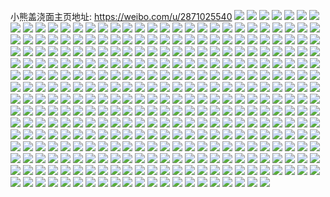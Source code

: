 小熊盖浇面主页地址: https://weibo.com/u/2871025540 
![](https://wx4.sinaimg.cn/mw2000/ab205f84gy1h976q71aunj20mx0db75l.jpg) 
![](https://wx4.sinaimg.cn/mw2000/ab205f84gy1h94uv9x2gbj20tu0wudmh.jpg) 
![](https://wx4.sinaimg.cn/mw2000/ab205f84gy1h931i0i5xzj20n014zn27.jpg) 
![](https://wx4.sinaimg.cn/mw2000/ab205f84gy1h8ooe6s386j21ds0n01h7.jpg) 
![](https://wx4.sinaimg.cn/mw2000/ab205f84gy1h8ooe77914j21ds0n0my5.jpg) 
![](https://wx4.sinaimg.cn/mw2000/ab205f84gy1h7xx9hqcrjj20vc0vcwgq.jpg) 
![](https://wx4.sinaimg.cn/mw2000/ab205f84gy1h7xx9hf1x7j20vc0vc464.jpg) 
![](https://wx4.sinaimg.cn/mw2000/ab205f84gy1h73xuy3uclj20mr076t9b.jpg) 
![](https://wx4.sinaimg.cn/mw2000/ab205f84gy1h645wf1rh5j20vc15s7f5.jpg) 
![](https://wx4.sinaimg.cn/mw2000/ab205f84gy1h5d23ufz5lj20v90kxdkh.jpg) 
![](https://wx4.sinaimg.cn/mw2000/ab205f84gy1h5d1zegat6j20u019015y.jpg) 
![](https://wx4.sinaimg.cn/mw2000/ab205f84gy1h5d1zdlxyfj20u0190naf.jpg) 
![](https://wx4.sinaimg.cn/mw2000/ab205f84gy1h4kmxao6r5j22pg1ww1kx.jpg) 
![](https://wx4.sinaimg.cn/mw2000/ab205f84gy1h4kmxbwrdlj21ww2pgkjl.jpg) 
![](https://wx4.sinaimg.cn/mw2000/ab205f84gy1h4kmxe3c7cj21ww2pgnmg.jpg) 
![](https://wx4.sinaimg.cn/mw2000/ab205f84gy1h426ckdl3dj24k26do4r3.jpg) 
![](https://wx4.sinaimg.cn/mw2000/ab205f84gy1h426cmdsinj21gi26r4gz.jpg) 
![](https://wx4.sinaimg.cn/mw2000/ab205f84gy1h426cn08mvj21gi26rnd0.jpg) 
![](https://wx4.sinaimg.cn/mw2000/ab205f84gy1h426cbq9rxj24k26doh1y.jpg) 
![](https://wx4.sinaimg.cn/mw2000/ab205f84gy1h426clreowj21gi1tmayx.jpg) 
![](https://wx4.sinaimg.cn/mw2000/ab205f84gy1h426ca3lbjj20yb18l12q.jpg) 
![](https://wx4.sinaimg.cn/mw2000/ab205f84ly1h3pdonmeubj21hc0u0kc9.jpg) 
![](https://wx4.sinaimg.cn/mw2000/ab205f84ly1h3pdp2j2jvj20lc0sggqr.jpg) 
![](https://wx4.sinaimg.cn/mw2000/ab205f84gy1h3jn8prmccj20u0140k21.jpg) 
![](https://wx4.sinaimg.cn/mw2000/ab205f84gy1h34cmhxtfhj20u010h79m.jpg) 
![](https://wx4.sinaimg.cn/mw2000/ab205f84gy1h34cmij60cj21400u042u.jpg) 
![](https://wx4.sinaimg.cn/mw2000/ab205f84gy1h34cmjuppgj20u00u00zw.jpg) 
![](https://wx4.sinaimg.cn/mw2000/ab205f84gy1h34cmgroiyj20u00uaadx.jpg) 
![](https://wx4.sinaimg.cn/mw2000/ab205f84gy1h34cmj6l4uj20u00wuq8c.jpg) 
![](https://wx4.sinaimg.cn/mw2000/ab205f84gy1h34cmkezouj20u00wgwje.jpg) 
![](https://wx4.sinaimg.cn/mw2000/ab205f84gy1h2yusp01apj20u0140q8n.jpg) 
![](https://wx4.sinaimg.cn/mw2000/ab205f84gy1h2xpso3wiij20u00u0wjn.jpg) 
![](https://wx4.sinaimg.cn/mw2000/ab205f84gy1h216fwamfwj20mz0g5dgb.jpg) 
![](https://wx4.sinaimg.cn/mw2000/ab205f84gy1h1e5gsayx9j20u0140qc0.jpg) 
![](https://wx4.sinaimg.cn/mw2000/ab205f84gy1h1e5gv0v5zj20u013zti5.jpg) 
![](https://wx4.sinaimg.cn/mw2000/ab205f84gy1h1e5gw2rpuj20lc0lcabj.jpg) 
![](https://wx4.sinaimg.cn/mw2000/ab205f84gy1h0yxapxb0gj20u013z467.jpg) 
![](https://wx4.sinaimg.cn/mw2000/ab205f84gy1h0xtwnpxzpj20u013wte9.jpg) 
![](https://wx4.sinaimg.cn/mw2000/ab205f84gy1h0xtwq18oyj20u013zdlt.jpg) 
![](https://wx4.sinaimg.cn/mw2000/ab205f84gy1h0njmsxs7ej20n00ue776.jpg) 
![](https://wx4.sinaimg.cn/mw2000/ab205f84gy1h0njmtrkw0j20n00ubju9.jpg) 
![](https://wx4.sinaimg.cn/mw2000/ab205f84gy1h0njmv0nhnj20n00u3418.jpg) 
![](https://wx4.sinaimg.cn/mw2000/ab205f84gy1h0njms7hbdj20n00uj41q.jpg) 
![](https://wx4.sinaimg.cn/mw2000/ab205f84gy1h0njmxxq02j20u0140qda.jpg) 
![](https://wx4.sinaimg.cn/mw2000/ab205f84gy1h0njmz5hnhj20n00umtcy.jpg) 
![](https://wx4.sinaimg.cn/mw2000/ab205f84gy1h0bjm9ow85j20mz0a1wgj.jpg) 
![](https://wx4.sinaimg.cn/mw2000/ab205f84gy1h055z90a2sj20u0140qbf.jpg) 
![](https://wx4.sinaimg.cn/mw2000/ab205f84gy1h04wllk387j20n01dstu4.jpg) 
![](https://wx4.sinaimg.cn/mw2000/ab205f84gy1h00hu3t3jrj20mq0unwgb.jpg) 
![](https://wx4.sinaimg.cn/mw2000/ab205f84gy1gz5y2vli1yj20u015stor.jpg) 
![](https://wx4.sinaimg.cn/mw2000/ab205f84gy1gymmsy9vyxj20u0140n5q.jpg) 
![](https://wx4.sinaimg.cn/mw2000/ab205f84gy1gymmt7smxjj20u00zmah0.jpg) 
![](https://wx4.sinaimg.cn/mw2000/ab205f84gy1gymmt2odxgj20u01407ay.jpg) 
![](https://wx4.sinaimg.cn/mw2000/ab205f84gy1gymmt0pre4j20u0140aiy.jpg) 
![](https://wx4.sinaimg.cn/mw2000/ab205f84gy1gymmsvg7xuj20q80vjjw8.jpg) 
![](https://wx4.sinaimg.cn/mw2000/ab205f84gy1gymmt4ryi9j20u0140gt4.jpg) 
![](https://wx4.sinaimg.cn/mw2000/ab205f84gy1gylprp5ntuj20u014043p.jpg) 
![](https://wx4.sinaimg.cn/mw2000/ab205f84gy1gxv18u396xj20mq0sgjul.jpg) 
![](https://wx4.sinaimg.cn/mw2000/ab205f84gy1gxv18xhwoaj20n90sg0wb.jpg) 
![](https://wx4.sinaimg.cn/mw2000/ab205f84gy1gxv18wgwrcj20u00u0q9u.jpg) 
![](https://wx4.sinaimg.cn/mw2000/ab205f84gy1gxv18zey3lj20u00u0tes.jpg) 
![](https://wx4.sinaimg.cn/mw2000/ab205f84gy1gxqkvw5ayxj20lc0sgwiu.jpg) 
![](https://wx4.sinaimg.cn/mw2000/ab205f84gy1gxqkvup5h4j20n00ujjwq.jpg) 
![](https://wx4.sinaimg.cn/mw2000/ab205f84gy1gxqkvxkluuj20lc0sgq7g.jpg) 
![](https://wx4.sinaimg.cn/mw2000/ab205f84gy1gxqkvzabtkj20n00ugn24.jpg) 
![](https://wx4.sinaimg.cn/mw2000/ab205f84gy1gxcfksoziaj21400u0dmr.jpg) 
![](https://wx4.sinaimg.cn/mw2000/ab205f84gy1gxcfkudor2j21400u0gr5.jpg) 
![](https://wx4.sinaimg.cn/mw2000/ab205f84gy1gxcfkx8purj21400u0jyh.jpg) 
![](https://wx4.sinaimg.cn/mw2000/ab205f84gy1gx4elc07hjj20u01407e3.jpg) 
![](https://wx4.sinaimg.cn/mw2000/ab205f84gy1gx4elb6qhij20u014012i.jpg) 
![](https://wx4.sinaimg.cn/mw2000/ab205f84gy1gx4elcoq5oj20u0140n63.jpg) 
![](https://wx4.sinaimg.cn/mw2000/ab205f84gy1gwo903kzktj20u0140gtr.jpg) 
![](https://wx4.sinaimg.cn/mw2000/ab205f84gy1gwo9017hohj20u0140aic.jpg) 
![](https://wx4.sinaimg.cn/mw2000/ab205f84gy1gwo905kl8xj20u014cn5h.jpg) 
![](https://wx4.sinaimg.cn/mw2000/ab205f84gy1gwo9073bbwj20u00u1jx6.jpg) 
![](https://wx4.sinaimg.cn/mw2000/ab205f84gy1gwo8zyw8f3j21430u0afv.jpg) 
![](https://wx4.sinaimg.cn/mw2000/ab205f84gy1gwo9093nxaj20u010jn52.jpg) 
![](https://wx4.sinaimg.cn/mw2000/ab205f84gy1gwo90cb5x6j20u0140wpg.jpg) 
![](https://wx4.sinaimg.cn/mw2000/ab205f84gy1gwo90f9yloj20u0140tie.jpg) 
![](https://wx4.sinaimg.cn/mw2000/ab205f84gy1gwo90hu2u4j20u0140tj3.jpg) 
![](https://wx4.sinaimg.cn/mw2000/ab205f84gy1gwifad0xtnj20u0140ajd.jpg) 
![](https://wx4.sinaimg.cn/mw2000/ab205f84gy1gwifagqmxcj21400u0qb0.jpg) 
![](https://wx4.sinaimg.cn/mw2000/ab205f84gy1gwifams95gj20u014046u.jpg) 
![](https://wx4.sinaimg.cn/mw2000/ab205f84gy1gwifargzzxj20u0140n5v.jpg) 
![](https://wx4.sinaimg.cn/mw2000/ab205f84gy1gwifav8tcsj20u0140aie.jpg) 
![](https://wx4.sinaimg.cn/mw2000/ab205f84gy1gwifa7wv4vj20u0140qbv.jpg) 
![](https://wx4.sinaimg.cn/mw2000/ab205f84gy1gwifayknb5j20n00ue427.jpg) 
![](https://wx4.sinaimg.cn/mw2000/ab205f84gy1gwifb2rushj20n00ultcd.jpg) 
![](https://wx4.sinaimg.cn/mw2000/ab205f84gy1gwifb7ieu2j20n00ujdjx.jpg) 
![](https://wx4.sinaimg.cn/mw2000/ab205f84gy1gwagb4tnf3j20n01dsthe.jpg) 
![](https://wx4.sinaimg.cn/mw2000/ab205f84gy1gw977ghbo8j20u0140qdc.jpg) 
![](https://wx4.sinaimg.cn/mw2000/ab205f84gy1gw977dwq2lj20u0140123.jpg) 
![](https://wx4.sinaimg.cn/mw2000/ab205f84gy1gw977fofx4j20u0140n6t.jpg) 
![](https://wx4.sinaimg.cn/mw2000/ab205f84gy1gw977d1nn8j20u0140gz0.jpg) 
![](https://wx4.sinaimg.cn/mw2000/ab205f84gy1gw977eyippj20u0140gux.jpg) 
![](https://wx4.sinaimg.cn/mw2000/ab205f84gy1gw977hchf6j20u0140nea.jpg) 
![](https://wx4.sinaimg.cn/mw2000/ab205f84gy1gw008vfdozj22im0u0av2.jpg) 
![](https://wx4.sinaimg.cn/mw2000/ab205f84gy1gvyhfig1sbj213o0trjxz.jpg) 
![](https://wx4.sinaimg.cn/mw2000/ab205f84gy1gvyhfpp9gqj21400u0ti9.jpg) 
![](https://wx4.sinaimg.cn/mw2000/ab205f84gy1gvyhfkrmddj21080r6gqt.jpg) 
![](https://wx4.sinaimg.cn/mw2000/ab205f84gy1gvyhfn19alj21400u0104.jpg) 
![](https://wx4.sinaimg.cn/mw2000/ab205f84gy1gvxgxdp7yzj21400u00yk.jpg) 
![](https://wx4.sinaimg.cn/mw2000/ab205f84gy1gvwefs4uhwj20u01260yr.jpg) 
![](https://wx4.sinaimg.cn/mw2000/ab205f84gy1gvwefugldij20u01dt7bv.jpg) 
![](https://wx4.sinaimg.cn/mw2000/ab205f84gy1gvwefwc9xbj20u0140jxq.jpg) 
![](https://wx4.sinaimg.cn/mw2000/ab205f84gy1gvwefxj87pj20u014078m.jpg) 
![](https://wx4.sinaimg.cn/mw2000/ab205f84gy1gvu2bo0a45j20u00vbjy1.jpg) 
![](https://wx4.sinaimg.cn/mw2000/ab205f84gy1gvu2bqrou9j20u014010m.jpg) 
![](https://wx4.sinaimg.cn/mw2000/ab205f84gy1gvu2bl009hj20u0140dny.jpg) 
![](https://wx4.sinaimg.cn/mw2000/ab205f84gy1gvu2bsu3bdj20lc0sg0w5.jpg) 
![](https://wx4.sinaimg.cn/mw2000/ab205f84gy1gvu2byo9qjj20u0140gsp.jpg) 
![](https://wx4.sinaimg.cn/mw2000/ab205f84gy1gvu2c1wsngj20ku0rs0w0.jpg) 
![](https://wx4.sinaimg.cn/mw2000/0038iwTygy1gvqpxn1wqij60u0140tfa02.jpg) 
![](https://wx4.sinaimg.cn/mw2000/0038iwTygy1gvqpxhedy8j60u0140qb902.jpg) 
![](https://wx4.sinaimg.cn/mw2000/0038iwTygy1gvqpy09kosj61400u048l02.jpg) 
![](https://wx4.sinaimg.cn/mw2000/0038iwTygy1gvqpxldnfhj60u00yun3b02.jpg) 
![](https://wx4.sinaimg.cn/mw2000/0038iwTygy1gvqpxjtmcnj60u0140ahm02.jpg) 
![](https://wx4.sinaimg.cn/mw2000/0038iwTygy1gvqpxfaziqj60u014046v02.jpg) 
![](https://wx4.sinaimg.cn/mw2000/0038iwTygy1gvqpxs1dwfj61400u016u02.jpg) 
![](https://wx4.sinaimg.cn/mw2000/0038iwTygy1gvqpxuz7zzj61400u0qb002.jpg) 
![](https://wx4.sinaimg.cn/mw2000/0038iwTygy1gvqpy1aqygj60u0140n0p02.jpg) 
![](https://wx4.sinaimg.cn/mw2000/0038iwTygy1gvbd6g1kw7j60vc0vcn6902.jpg) 
![](https://wx4.sinaimg.cn/mw2000/0038iwTygy1gvbd6i4ok0j60oe0oetew02.jpg) 
![](https://wx4.sinaimg.cn/mw2000/0038iwTygy1gvbd6eobaaj60qg0qg10402.jpg) 
![](https://wx4.sinaimg.cn/mw2000/0038iwTygy1gvbd6gs6eaj60vc0vcwnr02.jpg) 
![](https://wx4.sinaimg.cn/mw2000/0038iwTygy1gvbd6fale5j60pm0pm44402.jpg) 
![](https://wx4.sinaimg.cn/mw2000/0038iwTygy1gvbd6ipsimj60om0om7ar02.jpg) 
![](https://wx4.sinaimg.cn/mw2000/0038iwTygy1gv6p970vb1j60u00u0qb002.jpg) 
![](https://wx4.sinaimg.cn/mw2000/0038iwTyly1gulsiig08hj61a91j37wh02.jpg) 
![](https://wx4.sinaimg.cn/mw2000/0038iwTyly1gulsj40ym9j61o02807wh02.jpg) 
![](https://wx4.sinaimg.cn/mw2000/0038iwTyly1gulsin98d7j61d11re1kx02.jpg) 
![](https://wx4.sinaimg.cn/mw2000/0038iwTyly1gulsitgod4j62c0340kjo02.jpg) 
![](https://wx4.sinaimg.cn/mw2000/0038iwTyly1gulsixv81qj63402c0u0z02.jpg) 
![](https://wx4.sinaimg.cn/mw2000/0038iwTyly1gulsibz3ilj63402c0b2b02.jpg) 
![](https://wx4.sinaimg.cn/mw2000/0038iwTygy1gu8c9t77ywj61o0280x6p02.jpg) 
![](https://wx4.sinaimg.cn/mw2000/0038iwTygy1gu8c9uorn1j61o0280x6p02.jpg) 
![](https://wx4.sinaimg.cn/mw2000/0038iwTygy1gu8c9w12vwj62mc1yre8202.jpg) 
![](https://wx4.sinaimg.cn/mw2000/0038iwTygy1gu8c9xm6pnj62801o07wh02.jpg) 
![](https://wx4.sinaimg.cn/mw2000/0038iwTygy1gu8c9zzfykj61o0280npd02.jpg) 
![](https://wx4.sinaimg.cn/mw2000/0038iwTygy1gu8ca1l9gqj62c03401kz02.jpg) 
![](https://wx4.sinaimg.cn/mw2000/0038iwTygy1gtwnqb7u44j61400u047s02.jpg) 
![](https://wx4.sinaimg.cn/mw2000/0038iwTygy1gtwnq6wtu5j60u014045l02.jpg) 
![](https://wx4.sinaimg.cn/mw2000/0038iwTygy1gtwnq87q48j60u0140n3h02.jpg) 
![](https://wx4.sinaimg.cn/mw2000/0038iwTygy1gtwnqlae1xj60u01407ci02.jpg) 
![](https://wx4.sinaimg.cn/mw2000/0038iwTygy1gtwnqdty8kj60u0140gu202.jpg) 
![](https://wx4.sinaimg.cn/mw2000/0038iwTygy1gtwnqnvwilj60u0140wn802.jpg) 
![](https://wx4.sinaimg.cn/mw2000/0038iwTygy1gtwnq53pl2j60u00v4agd02.jpg) 
![](https://wx4.sinaimg.cn/mw2000/0038iwTygy1gtwnqgbejvj60u00u1wlp02.jpg) 
![](https://wx4.sinaimg.cn/mw2000/0038iwTygy1gtwnqipfqrj60u014047s02.jpg) 
![](https://wx4.sinaimg.cn/mw2000/0038iwTygy1gtsy48hqvnj61400u07eq02.jpg) 
![](https://wx4.sinaimg.cn/mw2000/0038iwTygy1gtsy45kjjdj61400u0ds402.jpg) 
![](https://wx4.sinaimg.cn/mw2000/0038iwTygy1gtsy49demdj60n00sc0vy02.jpg) 
![](https://wx4.sinaimg.cn/mw2000/0038iwTygy1gtnipq0o72j60u0140gt802.jpg) 
![](https://wx4.sinaimg.cn/mw2000/0038iwTygy1gtnipqi7wmj60u01407bw02.jpg) 
![](https://wx4.sinaimg.cn/mw2000/0038iwTygy1gtnipqzpj8j60u0140n5g02.jpg) 
![](https://wx4.sinaimg.cn/mw2000/0038iwTygy1gtniptrocuj60u0140qaf02.jpg) 
![](https://wx4.sinaimg.cn/mw2000/0038iwTygy1gtnippfuq1j60u01407br02.jpg) 
![](https://wx4.sinaimg.cn/mw2000/ab205f84gy1gta99fcbsij22c03401kz.jpg) 
![](https://wx4.sinaimg.cn/mw2000/ab205f84gy1gt99ns22v4j22801o0u0x.jpg) 
![](https://wx4.sinaimg.cn/mw2000/ab205f84gy1gsvx08k16sj20u00u0do0.jpg) 
![](https://wx4.sinaimg.cn/mw2000/ab205f84gy1gsdxjtmv50j20u0140k8t.jpg) 
![](https://wx4.sinaimg.cn/mw2000/ab205f84gy1gs1a6z3x6tj20u0174th8.jpg) 
![](https://wx4.sinaimg.cn/mw2000/ab205f84gy1gs1a73ollfj20u019zkjm.jpg) 
![](https://wx4.sinaimg.cn/mw2000/ab205f84gy1gs1a74bj2cj20u019xqan.jpg) 
![](https://wx4.sinaimg.cn/mw2000/ab205f84gy1grca93oma5j20lc0sgq63.jpg) 
![](https://wx4.sinaimg.cn/mw2000/ab205f84gy1grca94n35sj20u00u07ba.jpg) 
![](https://wx4.sinaimg.cn/mw2000/ab205f84gy1grca975rjfj20u01407ga.jpg) 
![](https://wx4.sinaimg.cn/mw2000/ab205f84gy1gr4akusvkgj21hv1p0e83.jpg) 
![](https://wx4.sinaimg.cn/mw2000/ab205f84gy1gr4apa0e3ij213f1as1ky.jpg) 
![](https://wx4.sinaimg.cn/mw2000/ab205f84gy1gr4akvnyjrj21mb1qk7wh.jpg) 
![](https://wx4.sinaimg.cn/mw2000/ab205f84gy1gr4akxcetcj21o01901kz.jpg) 
![](https://wx4.sinaimg.cn/mw2000/ab205f84gy1gr4al0uz5nj22801o0e81.jpg) 
![](https://wx4.sinaimg.cn/mw2000/ab205f84gy1gr4akzrq5lj21nv18w1kx.jpg) 
![](https://wx4.sinaimg.cn/mw2000/ab205f84gy1gqp39l9av5j20u012zn81.jpg) 
![](https://wx4.sinaimg.cn/mw2000/ab205f84gy1gqp39j8qkej20u0140ws3.jpg) 
![](https://wx4.sinaimg.cn/mw2000/ab205f84gy1gqp39mpd0rj20u0140tl9.jpg) 
![](https://wx4.sinaimg.cn/mw2000/ab205f84gy1gqp39klzm7j20u0140gxz.jpg) 
![](https://wx4.sinaimg.cn/mw2000/ab205f84gy1gqp39m06jwj20u0140187.jpg) 
![](https://wx4.sinaimg.cn/mw2000/ab205f84gy1gqp39nrogej20u0140tsp.jpg) 
![](https://wx4.sinaimg.cn/mw2000/ab205f84gy1gqj6kpop7dj214714wgxu.jpg) 
![](https://wx4.sinaimg.cn/mw2000/ab205f84gy1gqj6ktm8jsj21e21e2u0z.jpg) 
![](https://wx4.sinaimg.cn/mw2000/ab205f84gy1gqj6l57ukzj22801o07v8.jpg) 
![](https://wx4.sinaimg.cn/mw2000/ab205f84gy1gqj6kqdz1fj21fk1euqls.jpg) 
![](https://wx4.sinaimg.cn/mw2000/ab205f84gy1gqj6kyw7ahj21ly1nle84.jpg) 
![](https://wx4.sinaimg.cn/mw2000/ab205f84gy1gqj6l5nfipj20u0140n47.jpg) 
![](https://wx4.sinaimg.cn/mw2000/ab205f84gy1gq25ilnkr9j22c0340qh6.jpg) 
![](https://wx4.sinaimg.cn/mw2000/ab205f84gy1gq25ik6vruj22c0340tpp.jpg) 
![](https://wx4.sinaimg.cn/mw2000/ab205f84gy1gq25imy4qkj22c02c013i.jpg) 
![](https://wx4.sinaimg.cn/mw2000/ab205f84gy1gq0eyaowyoj20u0140k1i.jpg) 
![](https://wx4.sinaimg.cn/mw2000/ab205f84gy1gq0ey5qfg1j20u0140k68.jpg) 
![](https://wx4.sinaimg.cn/mw2000/ab205f84gy1gq0eybxo2uj20u0140dmc.jpg) 
![](https://wx4.sinaimg.cn/mw2000/ab205f84gy1gq0ey8fff2j21400u0tn2.jpg) 
![](https://wx4.sinaimg.cn/mw2000/ab205f84gy1gpn0td8c87j20u0140qhe.jpg) 
![](https://wx4.sinaimg.cn/mw2000/ab205f84gy1gpn0titydrj20u014013z.jpg) 
![](https://wx4.sinaimg.cn/mw2000/ab205f84gy1gpn0t8myxbj20u0140tgi.jpg) 
![](https://wx4.sinaimg.cn/mw2000/ab205f84gy1gpn0tbp9gwj20u00zzk0f.jpg) 
![](https://wx4.sinaimg.cn/mw2000/ab205f84gy1gpn0tkxwwdj21400u0tlu.jpg) 
![](https://wx4.sinaimg.cn/mw2000/ab205f84gy1gpn0t82i3vj20u0140aob.jpg) 
![](https://wx4.sinaimg.cn/mw2000/ab205f84gy1gpn0tes8uyj20u0141wrq.jpg) 
![](https://wx4.sinaimg.cn/mw2000/ab205f84gy1gpn0tfjaeij21400u010u.jpg) 
![](https://wx4.sinaimg.cn/mw2000/ab205f84gy1gpn0tm10a4j20u011m47g.jpg) 
![](https://wx4.sinaimg.cn/mw2000/ab205f84gy1gp12gtuyb9j20u00u0doa.jpg) 
![](https://wx4.sinaimg.cn/mw2000/ab205f84gy1gp12gsw0bfj20u00u0dr7.jpg) 
![](https://wx4.sinaimg.cn/mw2000/ab205f84gy1gp12guvcerj20u00u0dns.jpg) 
![](https://wx4.sinaimg.cn/mw2000/ab205f84gy1gp12gwzh9bj20u00u0jzx.jpg) 
![](https://wx4.sinaimg.cn/mw2000/ab205f84gy1googapiba9j21400u012i.jpg) 
![](https://wx4.sinaimg.cn/mw2000/ab205f84gy1googapyr77j21400u013a.jpg) 
![](https://wx4.sinaimg.cn/mw2000/ab205f84gy1googao7unlj21400u0wpl.jpg) 
![](https://wx4.sinaimg.cn/mw2000/ab205f84gy1googaorixyj20u0140wmg.jpg) 
![](https://wx4.sinaimg.cn/mw2000/ab205f84gy1googaqqiktj20u0140jyy.jpg) 
![](https://wx4.sinaimg.cn/mw2000/ab205f84gy1googarjvtwj21400u0tfk.jpg) 
![](https://wx4.sinaimg.cn/mw2000/ab205f84gy1gojr11p5vpj20u01407k7.jpg) 
![](https://wx4.sinaimg.cn/mw2000/ab205f84gy1gojr133e10j20u0140wui.jpg) 
![](https://wx4.sinaimg.cn/mw2000/ab205f84gy1gojr12886jj20u00u046v.jpg) 
![](https://wx4.sinaimg.cn/mw2000/ab205f84gy1gojr12mrs3j21400u0tjq.jpg) 
![](https://wx4.sinaimg.cn/mw2000/ab205f84gy1gojgmawvadj21o06o0u0z.jpg) 
![](https://wx4.sinaimg.cn/mw2000/ab205f84gy1goi9nenszhj20n00n0dj7.jpg) 
![](https://wx4.sinaimg.cn/mw2000/ab205f84gy1goi9lg4g3fj20u00u04kb.jpg) 
![](https://wx4.sinaimg.cn/mw2000/ab205f84gy1goi9nf3798j20n00n077y.jpg) 
![](https://wx4.sinaimg.cn/mw2000/ab205f84gy1goa66ubcrpj20u0140n80.jpg) 
![](https://wx4.sinaimg.cn/mw2000/ab205f84gy1goa66tsbsxj21400u07f0.jpg) 
![](https://wx4.sinaimg.cn/mw2000/ab205f84gy1goa66smn3hj20u0140dnw.jpg) 
![](https://wx4.sinaimg.cn/mw2000/ab205f84gy1goa66t6atvj20u012r7fb.jpg) 
![](https://wx4.sinaimg.cn/mw2000/ab205f84gy1goa66v1gj2j21400u0gxz.jpg) 
![](https://wx4.sinaimg.cn/mw2000/ab205f84gy1goa66vjc3yj20u0140wma.jpg) 
![](https://wx4.sinaimg.cn/mw2000/ab205f84gy1gm8767c43lj20u00u0wm7.jpg) 
![](https://wx4.sinaimg.cn/mw2000/ab205f84gy1gm8767s7qoj20u00u0dpz.jpg) 
![](https://wx4.sinaimg.cn/mw2000/ab205f84gy1gm87688jrbj20u00u0n6h.jpg) 
![](https://wx4.sinaimg.cn/mw2000/ab205f84gy1gm8766gh41j20u00u049p.jpg) 
![](https://wx4.sinaimg.cn/mw2000/ab205f84gy1gm8768rfp0j20u00u046k.jpg) 
![](https://wx4.sinaimg.cn/mw2000/ab205f84gy1gm876ankoqj20u00u0tf2.jpg) 
![](https://wx4.sinaimg.cn/mw2000/ab205f84gy1gm8769ucypj20o20o2ae3.jpg) 
![](https://wx4.sinaimg.cn/mw2000/ab205f84gy1gm8769i1vhj20ta0ta79y.jpg) 
![](https://wx4.sinaimg.cn/mw2000/ab205f84gy1gm876a7j6xj21400u0443.jpg) 
![](https://wx4.sinaimg.cn/mw2000/ab205f84gy1gly6d1a79nj216o1kw7ja.jpg) 
![](https://wx4.sinaimg.cn/mw2000/ab205f84gy1gly6d1th0vj216o1kwn7c.jpg) 
![](https://wx4.sinaimg.cn/mw2000/ab205f84gy1gly6d27bdtj216o1kw4e4.jpg) 
![](https://wx4.sinaimg.cn/mw2000/ab205f84gy1gly6d2yltzj216o1kw4d1.jpg) 
![](https://wx4.sinaimg.cn/mw2000/ab205f84gy1gly6fgfppsj23402c0b2a.jpg) 
![](https://wx4.sinaimg.cn/mw2000/ab205f84gy1gly6d4r4zlj216o1kwgw4.jpg) 
![](https://wx4.sinaimg.cn/mw2000/ab205f84gy1gkc2pz4cmkj20xd0tntbw.jpg) 
![](https://wx4.sinaimg.cn/mw2000/ab205f84gy1gkc2pzj7rrj20u00u0wi7.jpg) 
![](https://wx4.sinaimg.cn/mw2000/ab205f84gy1gkc2pyroi7j20vz0u0ado.jpg) 
![](https://wx4.sinaimg.cn/mw2000/ab205f84gy1gkc2pzw6pwj20yi0t9420.jpg) 
![](https://wx4.sinaimg.cn/mw2000/ab205f84gy1gkc2q0bcwij20u00u00vf.jpg) 
![](https://wx4.sinaimg.cn/mw2000/ab205f84gy1gkc2q0qotlj20u00u040y.jpg) 
![](https://wx4.sinaimg.cn/mw2000/ab205f84gy1gkc2q14av3j20v10u0adn.jpg) 
![](https://wx4.sinaimg.cn/mw2000/ab205f84gy1gkc2q1j23cj20u00u0n0s.jpg) 
![](https://wx4.sinaimg.cn/mw2000/ab205f84gy1gkc2q253thj20u00u0whv.jpg) 
![](https://wx4.sinaimg.cn/mw2000/ab205f84gy1gk6lsts9jhj20qw0zvdn2.jpg) 
![](https://wx4.sinaimg.cn/mw2000/ab205f84gy1gk6lsp5txpj20u0140k38.jpg) 
![](https://wx4.sinaimg.cn/mw2000/ab205f84gy1gk6lsy9n89j20u014011y.jpg) 
![](https://wx4.sinaimg.cn/mw2000/ab205f84gy1gk6lsvw28kj20u0140thc.jpg) 
![](https://wx4.sinaimg.cn/mw2000/ab205f84gy1gizcotiubzj21dh1dhdsl.jpg) 
![](https://wx4.sinaimg.cn/mw2000/ab205f84gy1gizcoqilz6j22o82o8thg.jpg) 
![](https://wx4.sinaimg.cn/mw2000/ab205f84gy1gizcp49qiej21dh1dhtl1.jpg) 
![](https://wx4.sinaimg.cn/mw2000/ab205f84gy1gia4ku689nj21ho1ho4jg.jpg) 
![](https://wx4.sinaimg.cn/mw2000/ab205f84gy1ggktf647n0j21bh1bhncb.jpg) 
![](https://wx4.sinaimg.cn/mw2000/ab205f84gy1ggktf6tsl2j21az1az17e.jpg) 
![](https://wx4.sinaimg.cn/mw2000/ab205f84gy1ggktffljqcj21b11b1aor.jpg) 
![](https://wx4.sinaimg.cn/mw2000/ab205f84gy1gf764xw4mjj22c02c0kjl.jpg) 
![](https://wx4.sinaimg.cn/mw2000/ab205f84gy1gdt7ordtv7j20x60x6k0i.jpg) 
![](https://wx4.sinaimg.cn/mw2000/ab205f84gy1gdt7oqqu03j20jg0ykq8x.jpg) 
![](https://wx4.sinaimg.cn/mw2000/ab205f84gy1gdt7opszz6j22c0340b2a.jpg) 
![](https://wx4.sinaimg.cn/mw2000/ab205f84gy1gdt7osxfltj21ho1hohdt.jpg) 
![](https://wx4.sinaimg.cn/mw2000/ab205f84gy1gdc32p8mpsj214013zwq3.jpg) 
![](https://wx4.sinaimg.cn/mw2000/ab205f84gy1gcy4pj1bouj21ho1hotxt.jpg) 
![](https://wx4.sinaimg.cn/mw2000/ab205f84gy1gcy4pil9jbj21ho1ho1kx.jpg) 
![](https://wx4.sinaimg.cn/mw2000/ab205f84gy1gcy4pjgq5oj21ho1hotxz.jpg) 
![](https://wx4.sinaimg.cn/mw2000/ab205f84gy1gcuwtnuytuj22c02c04qq.jpg) 
![](https://wx4.sinaimg.cn/mw2000/ab205f84gy1gcuwtmrf9tj21ho1hoe1i.jpg) 
![](https://wx4.sinaimg.cn/mw2000/ab205f84gy1gcuwtpdh3ij22c02c07wi.jpg) 
![](https://wx4.sinaimg.cn/mw2000/ab205f84gy1gcuwtlzracj22c02c0npd.jpg) 
![](https://wx4.sinaimg.cn/mw2000/ab205f84gy1gcp4gj8sv8j21ho1ho4qp.jpg) 
![](https://wx4.sinaimg.cn/mw2000/ab205f84gy1gcp4gjrrjzj21ho1hokbi.jpg) 
![](https://wx4.sinaimg.cn/mw2000/ab205f84gy1gcp4gke16gj21ho1ho7k7.jpg) 
![](https://wx4.sinaimg.cn/mw2000/ab205f84gy1gcp4gltcuij21ho1hob29.jpg) 
![](https://wx4.sinaimg.cn/mw2000/ab205f84gy1gclpc51iagj21ho1hoe81.jpg) 
![](https://wx4.sinaimg.cn/mw2000/ab205f84gy1gceu96h0sqj20y60y6wmz.jpg) 
![](https://wx4.sinaimg.cn/mw2000/ab205f84gy1gceu96ydd0j20yd0ydqc5.jpg) 
![](https://wx4.sinaimg.cn/mw2000/ab205f84gy1gceu9600zuj21ho1ho1kx.jpg) 
![](https://wx4.sinaimg.cn/mw2000/ab205f84gy1gceu97em1qj21ho1hoqp4.jpg) 
![](https://wx4.sinaimg.cn/mw2000/ab205f84gy1gcb15b7fa2j21o01o0nku.jpg) 
![](https://wx4.sinaimg.cn/mw2000/ab205f84gy1gcb159qjpdj21o01o0tur.jpg) 
![](https://wx4.sinaimg.cn/mw2000/ab205f84gy1gcb15cgc6wj21o01o0wzm.jpg) 
![](https://wx4.sinaimg.cn/mw2000/ab205f84gy1gbiihtjbkej21ho1ho1kx.jpg) 
![](https://wx4.sinaimg.cn/mw2000/ab205f84gy1gbiihsvd57j21ho1ho1kx.jpg) 
![](https://wx4.sinaimg.cn/mw2000/ab205f84gy1gbiihuna2xj21ho1ho4qp.jpg) 
![](https://wx4.sinaimg.cn/mw2000/ab205f84gy1g9neb041pkj20u00u0135.jpg) 
![](https://wx4.sinaimg.cn/mw2000/ab205f84gy1g9neb0lrpuj20u00u0k3i.jpg) 
![](https://wx4.sinaimg.cn/mw2000/ab205f84gy1g9neazkjl0j20u00u0ajz.jpg) 
![](https://wx4.sinaimg.cn/mw2000/ab205f84gy1g8yprb7gxsj20u00u0ws1.jpg) 
![](https://wx4.sinaimg.cn/mw2000/ab205f84gy1g8ypr8byynj20u00u0h04.jpg) 
![](https://wx4.sinaimg.cn/mw2000/ab205f84gy1g8ypre49ytj20u00u0tmf.jpg) 
![](https://wx4.sinaimg.cn/mw2000/ab205f84gy1g8yprh6vvzj20u00u0qhi.jpg) 
![](https://wx4.sinaimg.cn/mw2000/ab205f84gy1g4zbato1kdj216o16mdqp.jpg) 
![](https://wx4.sinaimg.cn/mw2000/ab205f84gy1g4zbau4u3mj216o16mduj.jpg) 
![](https://wx4.sinaimg.cn/mw2000/ab205f84gy1g4zbaueou9j216o16m120.jpg) 
![](https://wx4.sinaimg.cn/mw2000/ab205f84gy1g4zbaumea3j216o16mha4.jpg) 
![](https://wx4.sinaimg.cn/mw2000/ab205f84gy1g4zbatcqbij216o16m1kx.jpg) 
![](https://wx4.sinaimg.cn/mw2000/ab205f84gy1g4zbavgefaj216o16m1g5.jpg) 
![](https://wx4.sinaimg.cn/mw2000/ab205f84gy1g4zbautzi3j216o16mwh4.jpg) 
![](https://wx4.sinaimg.cn/mw2000/ab205f84gy1g4zbav7lqtj216o16m4g5.jpg) 
![](https://wx4.sinaimg.cn/mw2000/ab205f84gy1g4zbav0j9yj216o16mtb4.jpg) 
![](https://wx4.sinaimg.cn/mw2000/ab205f84gy1g2xq40z39ij20rs0rs48l.jpg) 
![](https://wx4.sinaimg.cn/mw2000/ab205f84gy1g2xq41a3zkj20rs0rsgus.jpg) 
![](https://wx4.sinaimg.cn/mw2000/ab205f84gy1g2uwxilsk7j20u00u0djf.jpg) 
![](https://wx4.sinaimg.cn/mw2000/ab205f84gy1g2uwxia069j20u00u0n24.jpg) 
![](https://wx4.sinaimg.cn/mw2000/ab205f84gy1g154ofulwxj21ho1hoap8.jpg) 
![](https://wx4.sinaimg.cn/mw2000/ab205f84gy1g154og6lmpj21ho1hok53.jpg) 
![](https://wx4.sinaimg.cn/mw2000/ab205f84gy1g154ogio3pj21ho1ho7i6.jpg) 
![](https://wx4.sinaimg.cn/mw2000/ab205f84gy1fzj3340muoj22c02c07wj.jpg) 
![](https://wx4.sinaimg.cn/mw2000/ab205f84gy1fzj335qqpuj21ho1hohdt.jpg) 
![](https://wx4.sinaimg.cn/mw2000/ab205f84gy1fzj336pq5yj20u00u0dt8.jpg) 
![](https://wx4.sinaimg.cn/mw2000/ab205f84gy1fzj337pwpyj20u00u0aok.jpg) 
![](https://wx4.sinaimg.cn/mw2000/ab205f84gy1fzj33bl3m1j21z01z0e82.jpg) 
![](https://wx4.sinaimg.cn/mw2000/ab205f84gy1fzj33s77qej21ho1hob2b.jpg) 
![](https://wx4.sinaimg.cn/mw2000/ab205f84gy1fz8qknnu6uj21ho1ho4qq.jpg) 
![](https://wx4.sinaimg.cn/mw2000/ab205f84gy1fz8qkos9ayj21hl1hl4qq.jpg) 
![](https://wx4.sinaimg.cn/mw2000/ab205f84gy1fyldgbgkkvj21o01o0b2b.jpg) 
![](https://wx4.sinaimg.cn/mw2000/ab205f84gy1fyldga49ghj21o01o0hdv.jpg) 
![](https://wx4.sinaimg.cn/mw2000/ab205f84gy1fyldgcin7aj21o01o07wj.jpg) 
![](https://wx4.sinaimg.cn/mw2000/ab205f84gy1fy9to5tn7lj21hl1hlx3u.jpg) 
![](https://wx4.sinaimg.cn/mw2000/ab205f84gy1fy9tod5ei8j20yi0vfn6b.jpg) 
![](https://wx4.sinaimg.cn/mw2000/ab205f84gy1fxlsmpdruzj21hl1hlnnc.jpg) 
![](https://wx4.sinaimg.cn/mw2000/ab205f84gy1fxlsmq35amj20yi0ym122.jpg) 
![](https://wx4.sinaimg.cn/mw2000/ab205f84gy1fxlsmnexasj21er1erwop.jpg) 
![](https://wx4.sinaimg.cn/mw2000/ab205f84gy1fvqbl54l26j20qo0vt407.jpg) 
![](https://wx4.sinaimg.cn/mw2000/ab205f84gy1fvqbl4j97mj20qo0qoq88.jpg) 
![](https://wx4.sinaimg.cn/mw2000/ab205f84gy1fvqblfg6svj20yi09ft9j.jpg) 
![](https://wx4.sinaimg.cn/mw2000/ab205f84gy1fvkjg1c45sj21hl1hl7wh.jpg) 
![](https://wx4.sinaimg.cn/mw2000/ab205f84gy1fvkjfye8jjj20c80c8my2.jpg) 
![](https://wx4.sinaimg.cn/mw2000/ab205f84gy1fvg8s2tcwfj20k00zk0tz.jpg) 
![](https://wx4.sinaimg.cn/mw2000/ab205f84gy1fur0s6y77qj22c02c0npd.jpg) 
![](https://wx4.sinaimg.cn/mw2000/ab205f84gy1fur0s7vp0yj22c02c0kjl.jpg) 
![](https://wx4.sinaimg.cn/mw2000/ab205f84gy1fur0s5y8m8j22c02c0qv5.jpg) 
![](https://wx4.sinaimg.cn/mw2000/ab205f84gy1fu997n1clnj23402c0qv6.jpg) 
![](https://wx4.sinaimg.cn/mw2000/ab205f84gy1fu997nytqpj21ho1zkb29.jpg) 
![](https://wx4.sinaimg.cn/mw2000/ab205f84gy1fu997la5z0j21zk1honpf.jpg) 
![](https://wx4.sinaimg.cn/mw2000/ab205f84gy1ftks810g2bj20qo0qotek.jpg) 
![](https://wx4.sinaimg.cn/mw2000/ab205f84gy1frnmfd70lpj21ho2zc4gn.jpg) 
![](https://wx4.sinaimg.cn/mw2000/ab205f84gy1frnmfew8xnj21ho2zch0a.jpg) 
![](https://wx4.sinaimg.cn/mw2000/ab205f84gy1frnmfc81uxj20qo0qotc1.jpg) 
![](https://wx4.sinaimg.cn/mw2000/ab205f84gy1frir9vyqnwj20qo0qo426.jpg) 
![](https://wx4.sinaimg.cn/mw2000/ab205f84gy1frir9wpmusj20qo0qotdr.jpg) 
![](https://wx4.sinaimg.cn/mw2000/ab205f84gy1frir9v91joj20qo0qo41s.jpg) 
![](https://wx4.sinaimg.cn/mw2000/ab205f84gy1fqeblhodvgj20qo0qoafj.jpg) 
![](https://wx4.sinaimg.cn/mw2000/ab205f84gy1fqeblgy343j20qo0qo78y.jpg) 
![](https://wx4.sinaimg.cn/mw2000/ab205f84gy1fqeblp9v46j20qo0zkagm.jpg) 
![](https://wx4.sinaimg.cn/mw2000/ab205f84gy1fp90oip0cdj20qo0qo109.jpg) 
![](https://wx4.sinaimg.cn/mw2000/ab205f84gy1fp90oj9qgwj20qo0qowq1.jpg) 
![](https://wx4.sinaimg.cn/mw2000/ab205f84gy1fp90ojqw5aj20qo0qon4z.jpg) 
![](https://wx4.sinaimg.cn/mw2000/ab205f84gy1fp90ok4lw7j20qo0zkdku.jpg) 
